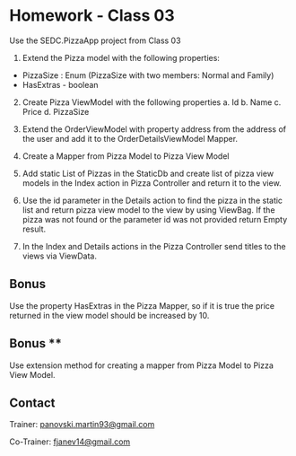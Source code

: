 # Homework - Class 03

Use the SEDC.PizzaApp project from Class 03

1.	Extend the Pizza model with the following properties:
-	PizzaSize : Enum (PizzaSize with two members: Normal and Family)
-	HasExtras - boolean


2. Create Pizza ViewModel with the following properties
a.	Id
b.	Name
c.	Price 
d.	PizzaSize


3. Extend the OrderViewModel with property address from the address of the 
user and add it to the OrderDetailsViewModel Mapper.

4. Create a Mapper from Pizza Model to Pizza View Model

5. Add static List of Pizzas in the StaticDb and create list of pizza view models 
in the Index action in Pizza Controller and return it to the view.

6. Use the id parameter in the Details action to find the pizza in the static list 
and return pizza view model to the view by using ViewBag. 
If the pizza was not found or the parameter id was not provided return Empty result.

7. In the Index and Details actions in the Pizza Controller send titles to the views via ViewData.

## Bonus
Use the property HasExtras in the Pizza Mapper, so if it is true the price returned 
in the view model should be increased by 10.

## Bonus **
Use extension method for creating a mapper from Pizza Model to Pizza View Model.


## Contact
Trainer: panovski.martin93@gmail.com

Co-Trainer: fjanev14@gmail.com